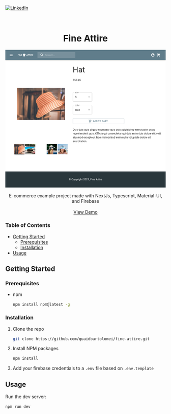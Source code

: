 [![LinkedIn][linkedin-shield]][linkedin-url]

<!-- PROJECT LOGO -->
<br />
<p align="center">

 <h1 align="center">Fine Attire</h3>

[ ![Screenshot](cypress/screenshots/index.spec.ts/screenshot.png) ](https://e-commerce-indol.vercel.app)

  <p align="center">
E-commerce example project made with NextJs, Typescript, Material-UI, and Firebase
    <br />
    <br />
    <a href="https://e-commerce-indol.vercel.app">View Demo</a>
  </p>

### Table of Contents

- [Getting Started](#getting-started)
  - [Prerequisites](#prerequisites)
  - [Installation](#installation)
- [Usage](#usage)

<!-- GETTING STARTED -->

## Getting Started

### Prerequisites

- npm
  ```sh
  npm install npm@latest -g
  ```

### Installation

1. Clone the repo
   ```sh
   git clone https://github.com/quaidbartolomei/fine-attire.git
   ```
2. Install NPM packages
   ```sh
   npm install
   ```
3. Add your firebase credentials to a `.env` file based on `.env.template`

<!-- USAGE EXAMPLES -->

## Usage

Run the dev server:

```sh
npm run dev
```

<!-- MARKDOWN LINKS & IMAGES -->
<!-- https://www.markdownguide.org/basic-syntax/#reference-style-links -->

[linkedin-shield]: https://img.shields.io/badge/-LinkedIn-black.svg?style=for-the-badge&logo=linkedin&colorB=555
[linkedin-url]: https://linkedin.com/in/quaidb
[product-screenshot]: images/screenshot.png
